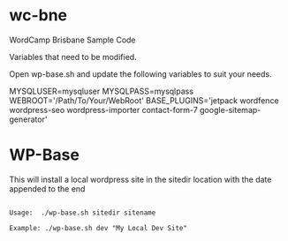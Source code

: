 # wc-bne
WordCamp Brisbane Sample Code

Variables that need to be modified. 

Open wp-base.sh and update the following variables to suit your needs. 

MYSQLUSER=mysqluser
MYSQLPASS=mysqlpass
WEBROOT='/Path/To/Your/WebRoot' 
BASE_PLUGINS='jetpack wordfence wordpress-seo wordpress-importer contact-form-7 google-sitemap-generator'


# WP-Base 
This will install a local wordpress site in the sitedir location with the date appended to the end 

<code>
Usage: 	./wp-base.sh sitedir sitename 
</code>

<code>
Example: ./wp-base.sh dev "My Local Dev Site"
</code>
